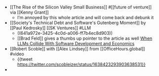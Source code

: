- [[The Rise of the Silicon Valley Small Business]] #[[future of venture]] via [[Kenny Grant]]
	- I’m annoyed by this whole article and will come back and debunk it
- [[Society's Technical Debt and Software's Gutenberg Moment]] by [[Paul Kedrosky]] [[SK Ventures]] #LLM
	- ((641a972e-3425-4c0d-a006-ff7b4ec8d903))
	- [[Brad Feld]] gives a thumbs up pointer to the article as well [When LLMs Collide With Software Development and Economics](https://feld.com/archives/2023/03/when-llms-collide-with-software-development-and-economics/)
- [[Robert Scoble]] with [[Alex Lindsey]] from [[OfficeHours.global]] #video
	- {{tweet https://twitter.com/scobleizer/status/1638423293903638531}}
-